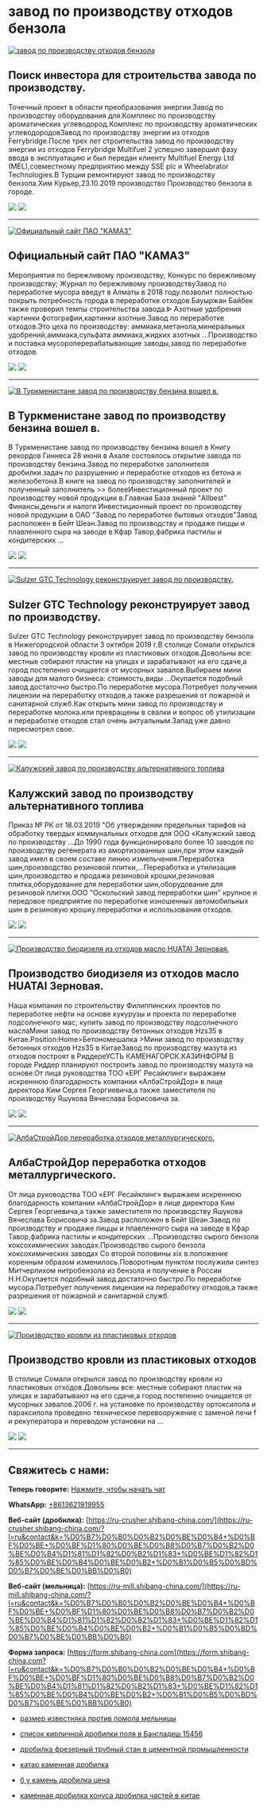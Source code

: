 # завод по производству отходов бензола

<a href="https://swt.shibang-china.com/?l=ru&img&k=%D0%B7%D0%B0%D0%B2%D0%BE%D0%B4+%D0%BF%D0%BE+%D0%BF%D1%80%D0%BE%D0%B8%D0%B7%D0%B2%D0%BE%D0%B4%D1%81%D1%82%D0%B2%D1%83+%D0%BE%D1%82%D1%85%D0%BE%D0%B4%D0%BE%D0%B2+%D0%B1%D0%B5%D0%BD%D0%B7%D0%BE%D0%BB%D0%B0" target="_blank">![завод по производству отходов бензола](http://static.shibang-china.com/all-800x300/187.jpg)</a>

## Поиск инвестора для строительства завода по производству.
Точечный проект в области преобразования энергии.Завод по производству оборудования для.Комплекс по производству ароматических углеводород.Комплекс по производству ароматических углеводородовЗавод по производству энергии из отходов Ferrybridge.После трех лет строительства завод по производству энергии из отходов Ferrybridge Multifuel 2 успешно завершил фазу ввода в эксплуатацию и был передан клиенту Multifuel Energy Ltd (MEL),совместному предприятию между SSE plc и Wheelabrator Technologies.В Турции ремонтируют завод по производству бензола.Хим Курьер,23.10.2019 производство Производство бензола в городе.


<a href="https://whatsapp.shibangsoft.com/WhatsApp.php" target="_blank" title="WhatsApp">![](http://static.shibang-china.com/icon/whatsapp.png)</a> <a href="https://swt.shibang-china.com/?l=ru&icon&k=%D0%B7%D0%B0%D0%B2%D0%BE%D0%B4+%D0%BF%D0%BE+%D0%BF%D1%80%D0%BE%D0%B8%D0%B7%D0%B2%D0%BE%D0%B4%D1%81%D1%82%D0%B2%D1%83+%D0%BE%D1%82%D1%85%D0%BE%D0%B4%D0%BE%D0%B2+%D0%B1%D0%B5%D0%BD%D0%B7%D0%BE%D0%BB%D0%B0" target="_blank">![](http://static.shibang-china.com/icon/chat-ru.png)</a>

---

<a href="https://swt.shibang-china.com/?l=ru&img&k=%D0%B7%D0%B0%D0%B2%D0%BE%D0%B4+%D0%BF%D0%BE+%D0%BF%D1%80%D0%BE%D0%B8%D0%B7%D0%B2%D0%BE%D0%B4%D1%81%D1%82%D0%B2%D1%83+%D0%BE%D1%82%D1%85%D0%BE%D0%B4%D0%BE%D0%B2+%D0%B1%D0%B5%D0%BD%D0%B7%D0%BE%D0%BB%D0%B0" target="_blank">![Официальный сайт ПАО &quot;КАМАЗ&quot;](http://static.shibang-china.com/all-800x300/1230.jpg)</a>

## Официальный сайт ПАО &quot;КАМАЗ&quot;
Мероприятия по бережливому производству; Конкурс по бережливому производству; Журнал по бережливому производствуЗавод по переработке мусора введут в Алматы в 2018 году.позволит полностью покрыть потребность города в переработке отходов.Бауыржан Байбек также проверил темпы строительства завода.ᐈ Азотные удобрения картинки фотографии,картинки азотные.Завод по переработке отходов.Это цеха по производству: аммиака,метанола,минеральных удобрений,аммиака,сульфата аммиака,жидких азотных …Производство и поставка мусороперерабатывающие заводы,завод по переработке отходов.


<a href="https://whatsapp.shibangsoft.com/WhatsApp.php" target="_blank" title="WhatsApp">![](http://static.shibang-china.com/icon/whatsapp.png)</a> <a href="https://swt.shibang-china.com/?l=ru&icon&k=%D0%B7%D0%B0%D0%B2%D0%BE%D0%B4+%D0%BF%D0%BE+%D0%BF%D1%80%D0%BE%D0%B8%D0%B7%D0%B2%D0%BE%D0%B4%D1%81%D1%82%D0%B2%D1%83+%D0%BE%D1%82%D1%85%D0%BE%D0%B4%D0%BE%D0%B2+%D0%B1%D0%B5%D0%BD%D0%B7%D0%BE%D0%BB%D0%B0" target="_blank">![](http://static.shibang-china.com/icon/chat-ru.png)</a>

---

<a href="https://swt.shibang-china.com/?l=ru&img&k=%D0%B7%D0%B0%D0%B2%D0%BE%D0%B4+%D0%BF%D0%BE+%D0%BF%D1%80%D0%BE%D0%B8%D0%B7%D0%B2%D0%BE%D0%B4%D1%81%D1%82%D0%B2%D1%83+%D0%BE%D1%82%D1%85%D0%BE%D0%B4%D0%BE%D0%B2+%D0%B1%D0%B5%D0%BD%D0%B7%D0%BE%D0%BB%D0%B0" target="_blank">![В Туркменистане завод по производству бензина вошел в.](http://static.shibang-china.com/all-800x300/639.jpg)</a>

## В Туркменистане завод по производству бензина вошел в.
В Туркменистане завод по производству бензина вошел в Книгу рекордов Гиннеса 28 июня в Ахале состоялось открытие завода по производству бензина.Завод по переработке заполнителя дробилки.задач по разрушению и переработке отходов из бетона и железобетона.В книге на завод по производству заполнителей и полученный заполнитель &gt;&gt; болееИнвестиционный проект по производству новой продукции в.Главная База знаний &quot;Allbest&quot; Финансы,деньги и налоги Инвестиционный проект по производству новой продукции в ОАО &quot;Завод по переработке бытовых отходов&quot;Завод расположен в Бейт Шеан.Завод по производству и продаже пиццы и плавленного сыра на заводе в Кфар Тавор,фабрика пастилы и кондитерских …


<a href="https://whatsapp.shibangsoft.com/WhatsApp.php" target="_blank" title="WhatsApp">![](http://static.shibang-china.com/icon/whatsapp.png)</a> <a href="https://swt.shibang-china.com/?l=ru&icon&k=%D0%B7%D0%B0%D0%B2%D0%BE%D0%B4+%D0%BF%D0%BE+%D0%BF%D1%80%D0%BE%D0%B8%D0%B7%D0%B2%D0%BE%D0%B4%D1%81%D1%82%D0%B2%D1%83+%D0%BE%D1%82%D1%85%D0%BE%D0%B4%D0%BE%D0%B2+%D0%B1%D0%B5%D0%BD%D0%B7%D0%BE%D0%BB%D0%B0" target="_blank">![](http://static.shibang-china.com/icon/chat-ru.png)</a>

---

<a href="https://swt.shibang-china.com/?l=ru&img&k=%D0%B7%D0%B0%D0%B2%D0%BE%D0%B4+%D0%BF%D0%BE+%D0%BF%D1%80%D0%BE%D0%B8%D0%B7%D0%B2%D0%BE%D0%B4%D1%81%D1%82%D0%B2%D1%83+%D0%BE%D1%82%D1%85%D0%BE%D0%B4%D0%BE%D0%B2+%D0%B1%D0%B5%D0%BD%D0%B7%D0%BE%D0%BB%D0%B0" target="_blank">![Sulzer GTC Technology реконструирует завод по производству.](http://static.shibang-china.com/all-800x300/1330.jpg)</a>

## Sulzer GTC Technology реконструирует завод по производству.
Sulzer GTC Technology реконструирует завод по производству бензола в Нижегородской области 3 октября 2019 г.В столице Сомали открылся завод по производству кровли из пластиковых отходов.Довольны все: местные собирают пластик на улицах и зарабатывают на его сдаче,а город постепенно очищается от мусорных завалов.Выбираем мини заводы для малого бизнеса: стоимость,виды …Окупается подобный завод достаточно быстро.По переработке мусора.Потребует получения лицензии на переработку отходов,а также разрешения от пожарной и санитарной служб.Как открыть мини завод по производству и переработке молока.или превращены в свалки и вопрос об утилизации и переработке отходов стал очень актуальным.Запад уже давно пересмотрел свое.


<a href="https://whatsapp.shibangsoft.com/WhatsApp.php" target="_blank" title="WhatsApp">![](http://static.shibang-china.com/icon/whatsapp.png)</a> <a href="https://swt.shibang-china.com/?l=ru&icon&k=%D0%B7%D0%B0%D0%B2%D0%BE%D0%B4+%D0%BF%D0%BE+%D0%BF%D1%80%D0%BE%D0%B8%D0%B7%D0%B2%D0%BE%D0%B4%D1%81%D1%82%D0%B2%D1%83+%D0%BE%D1%82%D1%85%D0%BE%D0%B4%D0%BE%D0%B2+%D0%B1%D0%B5%D0%BD%D0%B7%D0%BE%D0%BB%D0%B0" target="_blank">![](http://static.shibang-china.com/icon/chat-ru.png)</a>

---

<a href="https://swt.shibang-china.com/?l=ru&img&k=%D0%B7%D0%B0%D0%B2%D0%BE%D0%B4+%D0%BF%D0%BE+%D0%BF%D1%80%D0%BE%D0%B8%D0%B7%D0%B2%D0%BE%D0%B4%D1%81%D1%82%D0%B2%D1%83+%D0%BE%D1%82%D1%85%D0%BE%D0%B4%D0%BE%D0%B2+%D0%B1%D0%B5%D0%BD%D0%B7%D0%BE%D0%BB%D0%B0" target="_blank">![Калужский завод по производству альтернативного топлива](http://static.shibang-china.com/all-800x300/371.jpg)</a>

## Калужский завод по производству альтернативного топлива
Приказ № РК от 18.03.2019 &quot;Об утверждении предельных тарифов на обработку твердых коммунальных отходов для ООО &#171;Калужский завод по производству …До 1990 года функционировало более 10 заводов по производству регенерата из амортизованных шин,при этом каждый завод имел в своем составе линию измельчения.Переработка шин,производство резиновой плитки,…Переработка и утилизация шин,производство и продажа резиновой крошки,резиновая плитка,оборудование для переработки шин,оборудование для резиновой плитки.ООО &quot;Оскольский завод переработки шин&quot; крупное и передовое предприятие по переработке изношенных автомобильных шин в резиновую крошку.переработки и использования отходов.


<a href="https://whatsapp.shibangsoft.com/WhatsApp.php" target="_blank" title="WhatsApp">![](http://static.shibang-china.com/icon/whatsapp.png)</a> <a href="https://swt.shibang-china.com/?l=ru&icon&k=%D0%B7%D0%B0%D0%B2%D0%BE%D0%B4+%D0%BF%D0%BE+%D0%BF%D1%80%D0%BE%D0%B8%D0%B7%D0%B2%D0%BE%D0%B4%D1%81%D1%82%D0%B2%D1%83+%D0%BE%D1%82%D1%85%D0%BE%D0%B4%D0%BE%D0%B2+%D0%B1%D0%B5%D0%BD%D0%B7%D0%BE%D0%BB%D0%B0" target="_blank">![](http://static.shibang-china.com/icon/chat-ru.png)</a>

---

<a href="https://swt.shibang-china.com/?l=ru&img&k=%D0%B7%D0%B0%D0%B2%D0%BE%D0%B4+%D0%BF%D0%BE+%D0%BF%D1%80%D0%BE%D0%B8%D0%B7%D0%B2%D0%BE%D0%B4%D1%81%D1%82%D0%B2%D1%83+%D0%BE%D1%82%D1%85%D0%BE%D0%B4%D0%BE%D0%B2+%D0%B1%D0%B5%D0%BD%D0%B7%D0%BE%D0%BB%D0%B0" target="_blank">![Производство биодизеля из отходов масло HUATAI Зерновая.](http://static.shibang-china.com/all-800x300/321.jpg)</a>

## Производство биодизеля из отходов масло HUATAI Зерновая.
Наша компания по строительству Филиппинских проектов по переработке нефти на основе кукурузы и проекта по переработке подсолнечного мас; купить завод по производству подсолнечного маслаМини завод по производству бетонных отходов Hzs35 в Китае.Position:Home&gt;Бетономешалка &gt;Мини завод по производству бетонных отходов Hzs35 в КитаеЗавод по производству мазута из отходов построят в РиддереУСТЬ КАМЕНАГОРСК.КАЗИНФОРМ В городе Риддер планируют построить завод по производству мазута на основе.От лица руководства ТОО &#171;ЕРГ Ресайклинг&#187; выражаем искреннюю благодарность компании &#171;АлбаСтройДор&#187; в лице директора Ким Сергея Георгиевича,а также заместителя по производству Яшукова Вячеслава Борисовича за.


<a href="https://whatsapp.shibangsoft.com/WhatsApp.php" target="_blank" title="WhatsApp">![](http://static.shibang-china.com/icon/whatsapp.png)</a> <a href="https://swt.shibang-china.com/?l=ru&icon&k=%D0%B7%D0%B0%D0%B2%D0%BE%D0%B4+%D0%BF%D0%BE+%D0%BF%D1%80%D0%BE%D0%B8%D0%B7%D0%B2%D0%BE%D0%B4%D1%81%D1%82%D0%B2%D1%83+%D0%BE%D1%82%D1%85%D0%BE%D0%B4%D0%BE%D0%B2+%D0%B1%D0%B5%D0%BD%D0%B7%D0%BE%D0%BB%D0%B0" target="_blank">![](http://static.shibang-china.com/icon/chat-ru.png)</a>

---

<a href="https://swt.shibang-china.com/?l=ru&img&k=%D0%B7%D0%B0%D0%B2%D0%BE%D0%B4+%D0%BF%D0%BE+%D0%BF%D1%80%D0%BE%D0%B8%D0%B7%D0%B2%D0%BE%D0%B4%D1%81%D1%82%D0%B2%D1%83+%D0%BE%D1%82%D1%85%D0%BE%D0%B4%D0%BE%D0%B2+%D0%B1%D0%B5%D0%BD%D0%B7%D0%BE%D0%BB%D0%B0" target="_blank">![АлбаСтройДор переработка отходов металлургического.](http://static.shibang-china.com/all-800x300/1148.jpg)</a>

## АлбаСтройДор переработка отходов металлургического.
От лица руководства ТОО &#171;ЕРГ Ресайклинг&#187; выражаем искреннюю благодарность компании &#171;АлбаСтройДор&#187; в лице директора Ким Сергея Георгиевича,а также заместителя по производству Яшукова Вячеслава Борисовича за.Завод расположен в Бейт Шеан.Завод по производству и продаже пиццы и плавленного сыра на заводе в Кфар Тавор,фабрика пастилы и кондитерских …Производство сырого бензола коксохимических заводах.Производство сырого бензола коксохимических заводах Со второй половины xix в.положение коренным образом изменилось.Поворотным пунктом послужили синтез Митчерлихом нитробензола из бензола и получение в России Н.Н.Окупается подобный завод достаточно быстро.По переработке мусора.Потребует получения лицензии на переработку отходов,а также разрешения от пожарной и санитарной служб.


<a href="https://whatsapp.shibangsoft.com/WhatsApp.php" target="_blank" title="WhatsApp">![](http://static.shibang-china.com/icon/whatsapp.png)</a> <a href="https://swt.shibang-china.com/?l=ru&icon&k=%D0%B7%D0%B0%D0%B2%D0%BE%D0%B4+%D0%BF%D0%BE+%D0%BF%D1%80%D0%BE%D0%B8%D0%B7%D0%B2%D0%BE%D0%B4%D1%81%D1%82%D0%B2%D1%83+%D0%BE%D1%82%D1%85%D0%BE%D0%B4%D0%BE%D0%B2+%D0%B1%D0%B5%D0%BD%D0%B7%D0%BE%D0%BB%D0%B0" target="_blank">![](http://static.shibang-china.com/icon/chat-ru.png)</a>

---

<a href="https://swt.shibang-china.com/?l=ru&img&k=%D0%B7%D0%B0%D0%B2%D0%BE%D0%B4+%D0%BF%D0%BE+%D0%BF%D1%80%D0%BE%D0%B8%D0%B7%D0%B2%D0%BE%D0%B4%D1%81%D1%82%D0%B2%D1%83+%D0%BE%D1%82%D1%85%D0%BE%D0%B4%D0%BE%D0%B2+%D0%B1%D0%B5%D0%BD%D0%B7%D0%BE%D0%BB%D0%B0" target="_blank">![Производство кровли из пластиковых отходов](http://static.shibang-china.com/all-800x300/62.jpg)</a>

## Производство кровли из пластиковых отходов
В столице Сомали открылся завод по производству кровли из пластиковых отходов.Довольны все: местные собирают пластик на улицах и зарабатывают на его сдаче,а город постепенно очищается от мусорных завалов.2006 г. на установке по производству ортоксилола и параксилола проведено техническое перевооружение с заменой печи f и рекуператора и переводом установки на …

<a href="https://whatsapp.shibangsoft.com/WhatsApp.php" target="_blank" title="WhatsApp">![](http://static.shibang-china.com/icon/whatsapp.png)</a> <a href="https://swt.shibang-china.com/?l=ru&icon&k=%D0%B7%D0%B0%D0%B2%D0%BE%D0%B4+%D0%BF%D0%BE+%D0%BF%D1%80%D0%BE%D0%B8%D0%B7%D0%B2%D0%BE%D0%B4%D1%81%D1%82%D0%B2%D1%83+%D0%BE%D1%82%D1%85%D0%BE%D0%B4%D0%BE%D0%B2+%D0%B1%D0%B5%D0%BD%D0%B7%D0%BE%D0%BB%D0%B0" target="_blank">![](http://static.shibang-china.com/icon/chat-ru.png)</a>

---
## Свяжитесь с нами:

**Теперь говорите:** [Нажмите, чтобы начать чат](https://swt.shibang-china.com?l=ru&contact&k=%D0%B7%D0%B0%D0%B2%D0%BE%D0%B4+%D0%BF%D0%BE+%D0%BF%D1%80%D0%BE%D0%B8%D0%B7%D0%B2%D0%BE%D0%B4%D1%81%D1%82%D0%B2%D1%83+%D0%BE%D1%82%D1%85%D0%BE%D0%B4%D0%BE%D0%B2+%D0%B1%D0%B5%D0%BD%D0%B7%D0%BE%D0%BB%D0%B0)

**WhatsApp:**  [+8613621919955](https://whatsapp.shibangsoft.com/WhatsApp.php)

**Веб-сайт (дробилка):** [https://ru-crusher.shibang-china.com/](https://ru-crusher.shibang-china.com/?l=ru&contact&k=%D0%B7%D0%B0%D0%B2%D0%BE%D0%B4+%D0%BF%D0%BE+%D0%BF%D1%80%D0%BE%D0%B8%D0%B7%D0%B2%D0%BE%D0%B4%D1%81%D1%82%D0%B2%D1%83+%D0%BE%D1%82%D1%85%D0%BE%D0%B4%D0%BE%D0%B2+%D0%B1%D0%B5%D0%BD%D0%B7%D0%BE%D0%BB%D0%B0)

**Веб-сайт (мельница):** [https://ru-mill.shibang-china.com/](https://ru-mill.shibang-china.com/?l=ru&contact&k=%D0%B7%D0%B0%D0%B2%D0%BE%D0%B4+%D0%BF%D0%BE+%D0%BF%D1%80%D0%BE%D0%B8%D0%B7%D0%B2%D0%BE%D0%B4%D1%81%D1%82%D0%B2%D1%83+%D0%BE%D1%82%D1%85%D0%BE%D0%B4%D0%BE%D0%B2+%D0%B1%D0%B5%D0%BD%D0%B7%D0%BE%D0%BB%D0%B0)

**Форма запроса:** [https://form.shibang-china.com](https://form.shibang-china.com?l=ru&contact&k=%D0%B7%D0%B0%D0%B2%D0%BE%D0%B4+%D0%BF%D0%BE+%D0%BF%D1%80%D0%BE%D0%B8%D0%B7%D0%B2%D0%BE%D0%B4%D1%81%D1%82%D0%B2%D1%83+%D0%BE%D1%82%D1%85%D0%BE%D0%B4%D0%BE%D0%B2+%D0%B1%D0%B5%D0%BD%D0%B7%D0%BE%D0%BB%D0%B0)

* [размер известняка против помола мельницы](../132/%D1%80%D0%B0%D0%B7%D0%BC%D0%B5%D1%80%20%D0%B8%D0%B7%D0%B2%D0%B5%D1%81%D1%82%D0%BD%D1%8F%D0%BA%D0%B0%20%D0%BF%D1%80%D0%BE%D1%82%D0%B8%D0%B2%20%D0%BF%D0%BE%D0%BC%D0%BE%D0%BB%D0%B0%20%D0%BC%D0%B5%D0%BB%D1%8C%D0%BD%D0%B8%D1%86%D1%8B.md)

* [список кирпичной дробилки поля в Бангладеш 15456](../133/%D1%81%D0%BF%D0%B8%D1%81%D0%BE%D0%BA%20%D0%BA%D0%B8%D1%80%D0%BF%D0%B8%D1%87%D0%BD%D0%BE%D0%B9%20%D0%B4%D1%80%D0%BE%D0%B1%D0%B8%D0%BB%D0%BA%D0%B8%20%D0%BF%D0%BE%D0%BB%D1%8F%20%D0%B2%20%D0%91%D0%B0%D0%BD%D0%B3%D0%BB%D0%B0%D0%B4%D0%B5%D1%88%2015456.md)

* [дробилка фрезерный трубный стан в цементной промышленности](../133/%D0%B4%D1%80%D0%BE%D0%B1%D0%B8%D0%BB%D0%BA%D0%B0%20%D1%84%D1%80%D0%B5%D0%B7%D0%B5%D1%80%D0%BD%D1%8B%D0%B9%20%D1%82%D1%80%D1%83%D0%B1%D0%BD%D1%8B%D0%B9%20%D1%81%D1%82%D0%B0%D0%BD%20%D0%B2%20%D1%86%D0%B5%D0%BC%D0%B5%D0%BD%D1%82%D0%BD%D0%BE%D0%B9%20%D0%BF%D1%80%D0%BE%D0%BC%D1%8B%D1%88%D0%BB%D0%B5%D0%BD%D0%BD%D0%BE%D1%81%D1%82%D0%B8.md)

* [катар каменная дробилка](../135/%D0%BA%D0%B0%D1%82%D0%B0%D1%80%20%D0%BA%D0%B0%D0%BC%D0%B5%D0%BD%D0%BD%D0%B0%D1%8F%20%D0%B4%D1%80%D0%BE%D0%B1%D0%B8%D0%BB%D0%BA%D0%B0.md)

* [б  у камень дробилка цена](../133/%D0%B1%20%20%D1%83%20%D0%BA%D0%B0%D0%BC%D0%B5%D0%BD%D1%8C%20%D0%B4%D1%80%D0%BE%D0%B1%D0%B8%D0%BB%D0%BA%D0%B0%20%D1%86%D0%B5%D0%BD%D0%B0.md)

* [каменная дробилка конуса дробилка частей в китае](../134/%D0%BA%D0%B0%D0%BC%D0%B5%D0%BD%D0%BD%D0%B0%D1%8F%20%D0%B4%D1%80%D0%BE%D0%B1%D0%B8%D0%BB%D0%BA%D0%B0%20%D0%BA%D0%BE%D0%BD%D1%83%D1%81%D0%B0%20%D0%B4%D1%80%D0%BE%D0%B1%D0%B8%D0%BB%D0%BA%D0%B0%20%D1%87%D0%B0%D1%81%D1%82%D0%B5%D0%B9%20%D0%B2%20%D0%BA%D0%B8%D1%82%D0%B0%D0%B5.md)